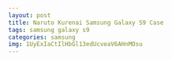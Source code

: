 ```yaml
---
layout: post
title: Naruto Kurenai Samsung Galaxy S9 Case
tags: samsung galaxy s9
categories: samsung
img: 1UyExIaCtIlHbGl13edUcveaV6AHnMOsu
---
```

